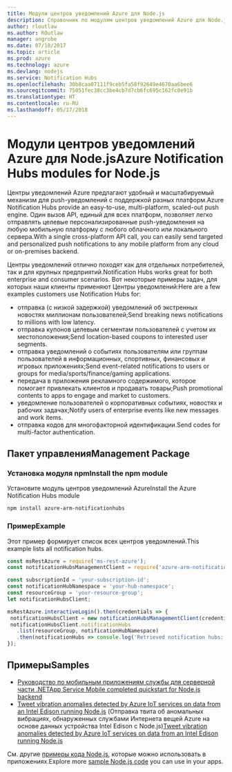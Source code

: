 ```yaml
---
title: Модули центров уведомлений Azure для Node.js
description: Справочник по модулям центров уведомлений Azure для Node.js
author: rloutlaw
ms.author: ROutlaw
manager: angrobe
ms.date: 07/18/2017
ms.topic: article
ms.prod: azure
ms.technology: azure
ms.devlang: nodejs
ms.service: Notification Hubs
ms.openlocfilehash: 30b8caa07111f9ceb5fa58f92649e4670aa6bee6
ms.sourcegitcommit: 75051fec38cc3be4cb7d7cb6fc695c162fc0e91b
ms.translationtype: HT
ms.contentlocale: ru-RU
ms.lasthandoff: 05/17/2018
---
```

# <a name="azure-notification-hubs-modules-for-nodejs"></a><span data-ttu-id="aa329-103">Модули центров уведомлений Azure для Node.js</span><span class="sxs-lookup"><span data-stu-id="aa329-103">Azure Notification Hubs modules for Node.js</span></span>

<span data-ttu-id="aa329-104">Центры уведомлений Azure предлагают удобный и масштабируемый механизм для push-уведомлений с поддержкой разных платформ.</span><span class="sxs-lookup"><span data-stu-id="aa329-104">Azure Notification Hubs provide an easy-to-use, multi-platform, scaled-out push engine.</span></span> <span data-ttu-id="aa329-105">Один вызов API, единый для всех платформ, позволяет легко отправлять целевые персонализированные push-уведомления на любую мобильную платформу с любого облачного или локального сервера.</span><span class="sxs-lookup"><span data-stu-id="aa329-105">With a single cross-platform API call, you can easily send targeted and personalized push notifications to any mobile platform from any cloud or on-premises backend.</span></span>

<span data-ttu-id="aa329-106">Центры уведомлений отлично походят как для отдельных потребителей, так и для крупных предприятий.</span><span class="sxs-lookup"><span data-stu-id="aa329-106">Notification Hubs works great for both enterprise and consumer scenarios.</span></span> <span data-ttu-id="aa329-107">Вот некоторые примеры задач, для которых наши клиенты применяют Центры уведомлений:</span><span class="sxs-lookup"><span data-stu-id="aa329-107">Here are a few examples customers use Notification Hubs for:</span></span>
- <span data-ttu-id="aa329-108">отправка (с низкой задержкой) уведомлений об экстренных новостях миллионам пользователей;</span><span class="sxs-lookup"><span data-stu-id="aa329-108">Send breaking news notifications to millions with low latency.</span></span>
- <span data-ttu-id="aa329-109">отправка купонов целевым сегментам пользователей с учетом их местоположения;</span><span class="sxs-lookup"><span data-stu-id="aa329-109">Send location-based coupons to interested user segments.</span></span>
- <span data-ttu-id="aa329-110">отправка уведомлений о событиях пользователям или группам пользователей в информационных, спортивных, финансовых и игровых приложениях;</span><span class="sxs-lookup"><span data-stu-id="aa329-110">Send event-related notifications to users or groups for media/sports/finance/gaming applications.</span></span>
- <span data-ttu-id="aa329-111">передача в приложения рекламного содержимого, которое помогает привлекать клиентов и продавать товары;</span><span class="sxs-lookup"><span data-stu-id="aa329-111">Push promotional contents to apps to engage and market to customers.</span></span>
- <span data-ttu-id="aa329-112">уведомление пользователей о корпоративных событиях, новостях и рабочих задачах;</span><span class="sxs-lookup"><span data-stu-id="aa329-112">Notify users of enterprise events like new messages and work items.</span></span>
- <span data-ttu-id="aa329-113">отправка кодов для многофакторной идентификации.</span><span class="sxs-lookup"><span data-stu-id="aa329-113">Send codes for multi-factor authentication.</span></span>

## <a name="management-package"></a><span data-ttu-id="aa329-114">Пакет управления</span><span class="sxs-lookup"><span data-stu-id="aa329-114">Management Package</span></span>

### <a name="install-the-npm-module"></a><span data-ttu-id="aa329-115">Установка модуля npm</span><span class="sxs-lookup"><span data-stu-id="aa329-115">Install the npm module</span></span>

<span data-ttu-id="aa329-116">Установите модуль центров уведомлений Azure</span><span class="sxs-lookup"><span data-stu-id="aa329-116">Install the Azure Notification Hubs module</span></span> 

```bash
npm install azure-arm-notificationhubs
```

### <a name="example"></a><span data-ttu-id="aa329-117">Пример</span><span class="sxs-lookup"><span data-stu-id="aa329-117">Example</span></span>

<span data-ttu-id="aa329-118">Этот пример формирует список всех центров уведомлений.</span><span class="sxs-lookup"><span data-stu-id="aa329-118">This example lists all notification hubs.</span></span>

 ```javascript
const msRestAzure = require('ms-rest-azure');
const notificationHubsManagementClient = require('azure-arm-notificationhubs');

const subscriptionId = 'your-subscription-id';
const notificationHubNamespace = 'your-hub-namespace';
const resourceGroup = 'your-resource-group';
let notificationHubsClient;

msRestAzure.interactiveLogin().then(credentials => {
  notificationHubsClient = new notificationHubsManagementClient(credentials, subscriptionId);
  notificationHubsClient.notificationHubs
    .list(resourceGroup, notificationHubNamespace)
    .then(notificationHubs => console.log('Retrieved notification hubs: ', notificationHubs));
});
```

## <a name="samples"></a><span data-ttu-id="aa329-119">Примеры</span><span class="sxs-lookup"><span data-stu-id="aa329-119">Samples</span></span>

* [<span data-ttu-id="aa329-120">Руководство по мобильным приложениям службы для серверной части .NET</span><span class="sxs-lookup"><span data-stu-id="aa329-120">App Service Mobile completed quickstart for Node.js backend</span></span>](https://azure.microsoft.com/resources/samples/app-service-mobile-nodejs-backend-quickstart/)
* <span data-ttu-id="aa329-121">[Tweet vibration anomalies detected by Azure IoT services on data from an Intel Edison running Node.js](https://azure.microsoft.com/resources/samples/iot-hub-nodejs-intel-edison-vibration-anomaly-detection/) (Отправка твита об аномальных вибрациях, обнаруженных службами Интернета вещей Azure на основе данных устройства Intel Edison с Node.js)</span><span class="sxs-lookup"><span data-stu-id="aa329-121">[Tweet vibration anomalies detected by Azure IoT services on data from an Intel Edison running Node.js](https://azure.microsoft.com/resources/samples/iot-hub-nodejs-intel-edison-vibration-anomaly-detection/)</span></span>

<span data-ttu-id="aa329-122">См. другие [примеры кода Node.js](https://azure.microsoft.com/resources/samples/?platform=nodejs), которые можно использовать в приложениях.</span><span class="sxs-lookup"><span data-stu-id="aa329-122">Explore more [sample Node.js code](https://azure.microsoft.com/resources/samples/?platform=nodejs) you can use in your apps.</span></span>
